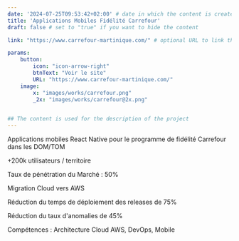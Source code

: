 ```yaml
---
date: '2024-07-25T09:53:42+02:00' # date in which the content is created - defaults to "today"
title: 'Applications Mobiles Fidélité Carrefour'
draft: false # set to "true" if you want to hide the content 

link: "https://www.carrefour-martinique.com/" # optional URL to link the logo to

params:
    button:
        icon: "icon-arrow-right"
        btnText: "Voir le site"
        URL: "https://www.carrefour-martinique.com/"
    image:  
        x: "images/works/carrefour.png"
        _2x: "images/works/carrefour@2x.png"
    

## The content is used for the description of the project
---
```


Applications mobiles React Native pour le programme de fidélité Carrefour dans les DOM/TOM

+200k utilisateurs / territoire

Taux de pénétration du Marché : 50%

Migration Cloud vers AWS

Réduction du temps de déploiement des releases de 75%

Réduction du taux d'anomalies de 45%

Compétences : Architecture Cloud AWS, DevOps, Mobile
